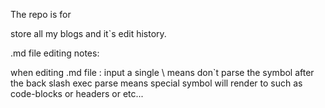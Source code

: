 The repo is for 

store all my blogs and it\`s edit history.


.md file editing notes:

when editing .md file :
input a single \\ 
means don\`t parse the symbol after the back slash
exec parse means special symbol will render to 
such as code-blocks or headers or etc...


